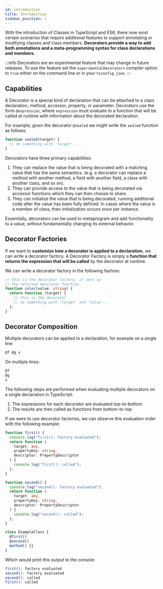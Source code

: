 ```yaml
---
id: introduction
title: Introduction
sidebar_position: 1
---
```


With the introduction of Classes in TypeScript and ES6, there now exist certain scenarios that require additional features to support annotating or modifying classes and class members. **Decorators provide a way to add both annotations and a meta-programming syntax for class declarations and members.**

:::info
Decorators are an experimental feature that may change in future releases.
To use the feature set the `experimentalDecorators` compiler option to `true` either on the command line or in your `tsconfig.json`.
:::

## Capabilities

A Decorator is a special kind of declaration that can be attached to a class declaration, method, accessor, property, or parameter. Decorators use the form `@expression`, where `expression` must evaluate to a function that will be called at runtime with information about the decorated declaration.

For example, given the decorator `@sealed` we might write the `sealed` function as follows:

```ts
function sealed(target) {
  // do something with 'target' ...
}
```

Decorators have three primary capabilities:

1. They can replace the value that is being decorated with a matching value that has the same semantics. (e.g. a decorator can replace a method with another method, a field with another field, a class with another class, and so on).
2. They can provide access to the value that is being decorated via accessor functions which they can then choose to share.
3. They can initialize the value that is being decorated, running additional code after the value has been fully defined. In cases where the value is a member of class, then initialization occurs once per instance.

Essentially, decorators can be used to metaprogram and add functionality to a value, without fundamentally changing its external behavior.

## Decorator Factories

If we want to **customize how a decorator is applied to a declaration**, we can write a decorator factory. A Decorator Factory is simply a **function that returns the expression that will be called** by the decorator at runtime.

We can write a decorator factory in the following fashion:

```ts
// this is the decorator factory, it sets up
// the returned decorator function
function color(value: string) {
  return function (target) {
    // this is the decorator
    // do something with 'target' and 'value'...
  };
}
```

## Decorator Composition

Multiple decorators can be applied to a declaration, for example on a single line:

```ts
@f @g x
```

On multiple lines:

```ts
@f
@g
x
```

The following steps are performed when evaluating multiple decorators on a single declaration in TypeScript:

1. The expressions for each decorator are evaluated top-to-bottom
2. The results are then called as functions from bottom-to-top

If we were to use decorator factories, we can observe this evaluation order with the following example:

```ts
function first() {
  console.log("first(): factory evaluated");
  return function (
    target: any,
    propertyKey: string,
    descriptor: PropertyDescriptor
  ) {
    console.log("first(): called");
  };
}

function second() {
  console.log("second(): factory evaluated");
  return function (
    target: any,
    propertyKey: string,
    descriptor: PropertyDescriptor
  ) {
    console.log("second(): called");
  };
}

class ExampleClass {
  @first()
  @second()
  method() {}
}
```

Which would print this output to the console:

```bash
first(): factory evaluated
second(): factory evaluated
second(): called
first(): called
```
